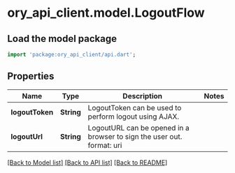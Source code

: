 # ory_api_client.model.LogoutFlow

## Load the model package
```dart
import 'package:ory_api_client/api.dart';
```

## Properties
Name | Type | Description | Notes
------------ | ------------- | ------------- | -------------
**logoutToken** | **String** | LogoutToken can be used to perform logout using AJAX. | 
**logoutUrl** | **String** | LogoutURL can be opened in a browser to sign the user out.  format: uri | 

[[Back to Model list]](../README.md#documentation-for-models) [[Back to API list]](../README.md#documentation-for-api-endpoints) [[Back to README]](../README.md)


